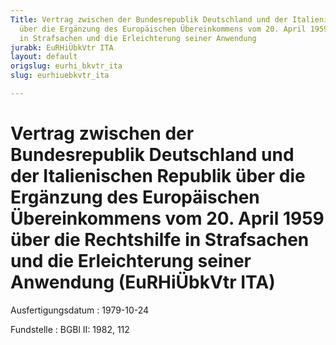 ```yaml
---
Title: Vertrag zwischen der Bundesrepublik Deutschland und der Italienischen Republik
  über die Ergänzung des Europäischen Übereinkommens vom 20. April 1959 über die Rechtshilfe
  in Strafsachen und die Erleichterung seiner Anwendung
jurabk: EuRHiÜbkVtr ITA
layout: default
origslug: eurhi_bkvtr_ita
slug: eurhiuebkvtr_ita

---
```


# Vertrag zwischen der Bundesrepublik Deutschland und der Italienischen Republik über die Ergänzung des Europäischen Übereinkommens vom 20. April 1959 über die Rechtshilfe in Strafsachen und die Erleichterung seiner Anwendung (EuRHiÜbkVtr ITA)

Ausfertigungsdatum
:   1979-10-24

Fundstelle
:   BGBl II: 1982, 112


